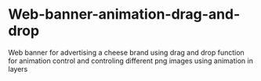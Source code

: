 # Web-banner-animation-drag-and-drop
Web banner for advertising a cheese brand using drag and drop function for animation control and controling different png images using animation in layers
